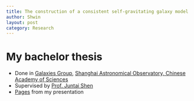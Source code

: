 ```yaml
---
title: The construction of a consistent self-gravitating galaxy model
author: Shwin
layout: post
category: Research
---
```


# My bachelor thesis
* Done in [Galaxies Group](http://hubble.shao.ac.cn/~shen/), [Shanghai Astronomical Observatory, Chinese Academy of Sciences](http://english.shao.cas.cn)
* Supervised by [Prof. Juntai Shen](https://www.iau.org/administration/membership/individual/15561/)
* [Pages](https://drive.google.com/file/d/1-3qWqr2Iswx2fba4xDW170JSYkvt7Nu9/view?usp=sharing) from my presentation



